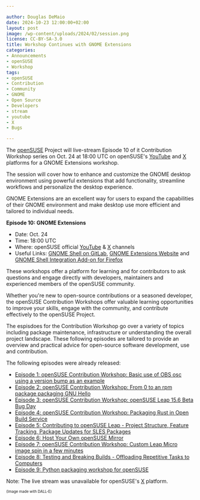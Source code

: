 ```yaml
---

author: Douglas DeMaio
date: 2024-10-23 12:00:00+02:00
layout: post
image: /wp-content/uploads/2024/02/session.png
license: CC-BY-SA-3.0
title: Workshop Continues with GNOME Extensions
categories:
- Announcements
- openSUSE
- Workshop
tags:
- openSUSE
- Contribution
- Community
- GNOME
- Open Source
- Developers
- stream
- youtube
- X
- Bugs

---
```


The [openSUSE](https://www.get.opensuse.org/) Project will live-stream Episode 10 of it Contribution Workshop series on Oct. 24 at 18:00 UTC on openSUSE's [YouTube](https://www.youtube.com/opensusetv) and [X](https://x.com/opensuse) platforms for a GNOME Extensions workshop. 

The session will cover how to enhance and customize the GNOME desktop environment using powerful extensions that add functionality, streamline workflows and personalize the desktop experience.

GNOME Extensions are an excellent way for users to expand the capabilities of their GNOME environment and make desktop use more efficient and tailored to individual needs.

**Episode 10: GNOME Extensions**
 - Date: Oct. 24
 - Time: 18:00 UTC
 - Where: openSUSE official [YouTube](https://www.youtube.com/opensusetv) & [X](https://x.com/opensuse) channels
 - Useful Links: [GNOME Shell on GitLab](https://gitlab.gnome.org/GNOME/gnome-shell), [GNOME Extensions Website](https://extensions.gnome.org/) and [GNOME Shell Integration Add-on for Firefox](https://addons.mozilla.org/en-US/firefox/addon/gnome-shell-integration/)

These workshops offer a platform for learning and for contributors to ask questions and engage directly with developers, maintainers and experienced members of the openSUSE community. 

Whether you're new to open-source contributions or a seasoned developer, the openSUSE Contribution Workshops offer valuable learning opportunities to improve your skills, engage with the community, and contribute effectively to the openSUSE Project.

The espisdoes for the Contribution Workshop go over a variety of topics including package maintenance, infrastructure or understanding the overall project landscape. These following episodes are tailored to provide an overview and practical advice for open-source software development, use and contribution.

The following episodes were already released:

* [Episode 1: openSUSE Contribution Workshop: Basic use of OBS osc using a version bump as an example](https://www.youtube.com/watch?v=8DVEZR_YodA)
* [Episode 2: openSUSE Contribution Workshop: From 0 to an rpm package packaging GNU Hello](https://youtu.be/EQ5NWsW_tjo?si=lsMShfNPb5MSgdLt)
* [Episode 3: openSUSE Contribution Workshop: openSUSE Leap 15.6 Beta Bug Day](https://youtu.be/rfP-IXwKRAE?si=TwVTgvaPRaoYjWtz)
* [Episode 4: openSUSE Contribution Workshop: Packaging Rust in Open Build Service](https://youtu.be/J__6pqGbR3o?si=WJpWsMlpWJ6mzZTk)
* [Episode 5: Contributing to openSUSE Leap - Project Structure, Feature Tracking, Package Updates for SLES Packages](https://youtu.be/C-zLzy3IvvE?si=3oJ1YueK_IFmde1B)
* [Episode 6: Host Your Own openSUSE Mirror](https://youtu.be/aR3kPugKcGc?si=9DdInq5yHW_RY5dK)
* [Episode 7: openSUSE Contribution Workshop: Custom Leap Micro image spin in a few minutes](https://youtu.be/Qg7r_swbkCY?si=QMAXFWUyKYIqH_VF)
* [Episode 8: Testing and Breaking Builds - Offloading Repetitive Tasks to Computers](https://www.youtube.com/live/ZjJvrO0BVlY?si=bhE51JnxS8aXm1qz)
* [Episode 9: Python packaging workshop for openSUSE](https://www.youtube.com/live/Hznz1lEQZ3c?si=Ksf-u3qiuuizRUaZ)

Note: The live stream was unavailable for openSUSE's [X](https://x.com/opensuse) platform.

<sub><sup>(Image made with DALL-E)</sup></sub>

<meta name="openSUSE, community, project, conference, Open Source, teaching, mentoring, openQA, OBS, Rust, Open Build Service, streaming, youtube" content="HTML,CSS,XML,JavaScript">
